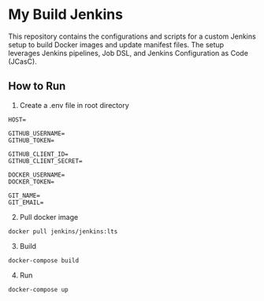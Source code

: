 # My Build Jenkins
This repository contains the configurations and scripts for a custom Jenkins setup to build Docker images and update manifest files. The setup leverages Jenkins pipelines, Job DSL, and Jenkins Configuration as Code (JCasC).

## How to Run
1. Create a .env file in root directory
```
HOST=

GITHUB_USERNAME=
GITHUB_TOKEN=

GITHUB_CLIENT_ID=
GITHUB_CLIENT_SECRET=

DOCKER_USERNAME=
DOCKER_TOKEN=

GIT_NAME=
GIT_EMAIL=
```

2. Pull docker image
```
docker pull jenkins/jenkins:lts
```

3. Build
```
docker-compose build
```

4. Run
```
docker-compose up
```
